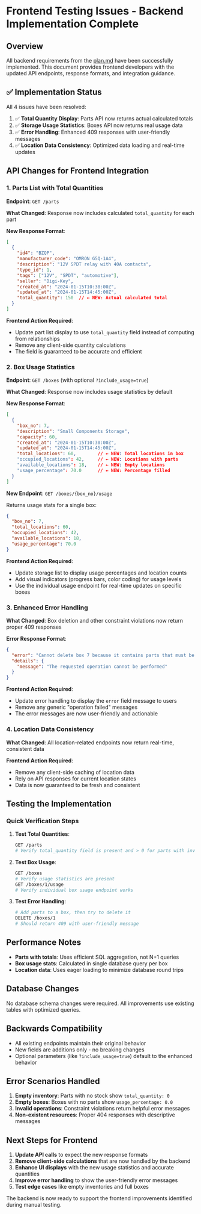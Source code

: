 # Frontend Testing Issues - Backend Implementation Complete

## Overview

All backend requirements from the [plan.md](./plan.md) have been successfully implemented. This document provides frontend developers with the updated API endpoints, response formats, and integration guidance.

## ✅ Implementation Status

All 4 issues have been resolved:

1. ✅ **Total Quantity Display**: Parts API now returns actual calculated totals
2. ✅ **Storage Usage Statistics**: Boxes API now returns real usage data  
3. ✅ **Error Handling**: Enhanced 409 responses with user-friendly messages
4. ✅ **Location Data Consistency**: Optimized data loading and real-time updates

## API Changes for Frontend Integration

### 1. Parts List with Total Quantities

**Endpoint**: `GET /parts`

**What Changed**: Response now includes calculated `total_quantity` for each part

**New Response Format**:
```json
[
  {
    "id4": "BZQP",
    "manufacturer_code": "OMRON G5Q-1A4",
    "description": "12V SPDT relay with 40A contacts",
    "type_id": 1,
    "tags": ["12V", "SPDT", "automotive"],
    "seller": "Digi-Key", 
    "created_at": "2024-01-15T10:30:00Z",
    "updated_at": "2024-01-15T14:45:00Z",
    "total_quantity": 150  // ← NEW: Actual calculated total
  }
]
```

**Frontend Action Required**:
- Update part list display to use `total_quantity` field instead of computing from relationships
- Remove any client-side quantity calculations
- The field is guaranteed to be accurate and efficient

### 2. Box Usage Statistics

**Endpoint**: `GET /boxes` (with optional `?include_usage=true`)

**What Changed**: Response now includes usage statistics by default

**New Response Format**:
```json
[
  {
    "box_no": 7,
    "description": "Small Components Storage", 
    "capacity": 60,
    "created_at": "2024-01-15T10:30:00Z",
    "updated_at": "2024-01-15T14:45:00Z",
    "total_locations": 60,        // ← NEW: Total locations in box
    "occupied_locations": 42,     // ← NEW: Locations with parts
    "available_locations": 18,    // ← NEW: Empty locations
    "usage_percentage": 70.0      // ← NEW: Percentage filled
  }
]
```

**New Endpoint**: `GET /boxes/{box_no}/usage`

Returns usage stats for a single box:
```json
{
  "box_no": 7,
  "total_locations": 60,
  "occupied_locations": 42, 
  "available_locations": 18,
  "usage_percentage": 70.0
}
```

**Frontend Action Required**:
- Update storage list to display usage percentages and location counts
- Add visual indicators (progress bars, color coding) for usage levels
- Use the individual usage endpoint for real-time updates on specific boxes

### 3. Enhanced Error Handling

**What Changed**: Box deletion and other constraint violations now return proper 409 responses

**Error Response Format**:
```json
{
  "error": "Cannot delete box 7 because it contains parts that must be moved or removed first",
  "details": {
    "message": "The requested operation cannot be performed"
  }
}
```

**Frontend Action Required**:
- Update error handling to display the `error` field message to users
- Remove any generic "operation failed" messages
- The error messages are now user-friendly and actionable

### 4. Location Data Consistency

**What Changed**: All location-related endpoints now return real-time, consistent data

**Frontend Action Required**:
- Remove any client-side caching of location data
- Rely on API responses for current location states
- Data is now guaranteed to be fresh and consistent

## Testing the Implementation

### Quick Verification Steps

1. **Test Total Quantities**:
   ```bash
   GET /parts
   # Verify total_quantity field is present and > 0 for parts with inventory
   ```

2. **Test Box Usage**:
   ```bash
   GET /boxes  
   # Verify usage statistics are present
   GET /boxes/1/usage
   # Verify individual box usage endpoint works
   ```

3. **Test Error Handling**:
   ```bash
   # Add parts to a box, then try to delete it
   DELETE /boxes/1
   # Should return 409 with user-friendly message
   ```

## Performance Notes

- **Parts with totals**: Uses efficient SQL aggregation, not N+1 queries
- **Box usage stats**: Calculated in single database query per box
- **Location data**: Uses eager loading to minimize database round trips

## Database Changes

No database schema changes were required. All improvements use existing tables with optimized queries.

## Backwards Compatibility

- All existing endpoints maintain their original behavior
- New fields are additions only - no breaking changes
- Optional parameters (like `?include_usage=true`) default to the enhanced behavior

## Error Scenarios Handled

1. **Empty inventory**: Parts with no stock show `total_quantity: 0`
2. **Empty boxes**: Boxes with no parts show `usage_percentage: 0.0`  
3. **Invalid operations**: Constraint violations return helpful error messages
4. **Non-existent resources**: Proper 404 responses with descriptive messages

## Next Steps for Frontend

1. **Update API calls** to expect the new response formats
2. **Remove client-side calculations** that are now handled by the backend
3. **Enhance UI displays** with the new usage statistics and accurate quantities
4. **Improve error handling** to show the user-friendly error messages
5. **Test edge cases** like empty inventories and full boxes

The backend is now ready to support the frontend improvements identified during manual testing.